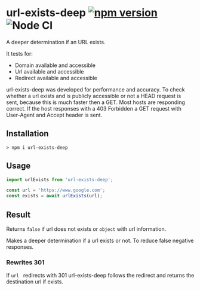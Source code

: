 # url-exists-deep [![npm version](https://badge.fury.io/js/url-exists-deep.svg)](https://badge.fury.io/js/url-exists-deep) ![Node CI](https://github.com/StephanGeorg/url-exists-deep/workflows/Node%20CI/badge.svg?branch=master&event=push)

A deeper determination if an URL exists.

It tests for:

+ Domain available and accessible
+ Url available and accessible
+ Redirect available and accessible

url-exists-deep was developed for performance and accuracy. To check whether a url
exists and is publicly accessible or not a HEAD request is sent, because this is much faster then a GET.
Most hosts are responding correct. If the host responses with a 403 Forbidden a GET
request with User-Agent and Accept header is sent.  

## Installation

```
> npm i url-exists-deep
```

## Usage

```javascript
import urlExists from 'url-exists-deep';

```

```javascript
const url = 'https://www.google.com';
const exists = await urlExists(url);
```


## Result

Returns ``false`` if url does not exists or ``` object ``` with url information.

Makes a deeper determination if a url exists or not. To reduce false negative
responses.

### Rewrites 301

If ```url ``` redirects with 301 url-exists-deep follows the redirect and returns
the destination url if exists.
